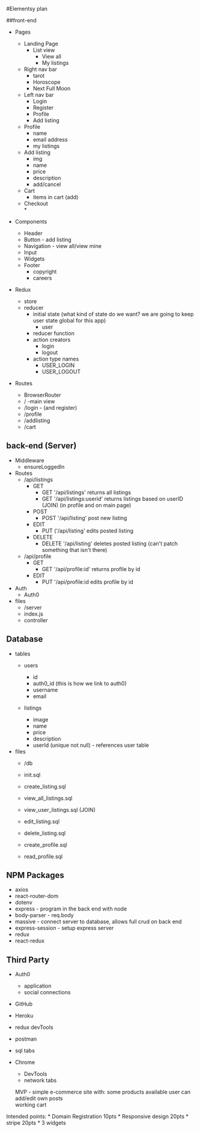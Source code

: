 #Elementsy plan

##front-end

* Pages 
    * Landing Page 
        * List view 
            * View all
            * My listings
    * Right nav bar 
        * tarot
        * Horoscope
        * Next Full Moon  
    * Left nav bar 
        * Login 
        * Register 
        * Profile
        * Add listing
    * Profile 
        * name
        * email address
        * my listings
    * Add listing
        * img
        * name 
        * price
        * description
        * add/cancel
    * Cart  
        * items in cart (add)
    * Checkout  
        * 
    
    

* Components 
    * Header 
    * Button - add listing
    * Navigation - view all/view mine
    * Input
    * Widgets
    * Footer 
        * copyright
        * careers 

* Redux
    * store
    * reducer 
        * initial state (what kind of state do we want? we are going to keep user state global for this app)
            * user
        * reducer function
        * action creators 
            * login
            * logout
        * action type names 
            * USER_LOGIN
            * USER_LOGOUT

* Routes 
    * BrowserRouter
    * / -main view
    * /login - (and register)
    * /profile 
    * /addlisting
    * /cart
  

## back-end (Server)

* Middleware 
    * ensureLoggedIn
* Routes
    * /api/listings
        * GET
            * GET '/api/listings' returns all listings
            * GET '/api/listings:userid' returns listings based on userID (JOIN) (in profile and on main page)
        * POST
            * POST '/api/listing' post new listing
        * EDIT
            * PUT ('/api/listing' edits posted listing
        * DELETE
            * DELETE '/api/listing' deletes posted listing
        (can't patch something that isn't there)
    * /api/profile
        * GET
            * GET '/api/profile:id' returns profile by id
        * EDIT
            * PUT '/api/profile:id edits profile by id
* Auth
    * Auth0
* files
    * /server
    * index.js
    * controller

## Database

* tables
    * users
        * id 
        * auth0_id (this is how we link to auth0)
        * username
        * email

   * listings
        * image
        * name
        * price
        * description
        * userId (unique not null) - references user table
* files
    * /db
     * init.sql
     * create_listing.sql
     * view_all_listings.sql
     * view_user_listings.sql (JOIN)
     * edit_listing.sql 
     * delete_listing.sql
     
     * create_profile.sql
     * read_profile.sql
     


## NPM Packages 

* axios 
* react-router-dom
* dotenv
* express - program in the back end with node
* body-parser - req.body
* massive - connect server to database, allows full crud on back end 
* express-session - setup express server 
* redux
* react-redux


## Third Party

* Auth0
    * application
    * social connections
* GitHub
* Heroku 
* redux devTools
* postman
* sql tabs
* Chrome
    * DevTools
     * network tabs


     MVP - simple e-commerce site with: 
     some products available
     user can add/edit own posts  
     working cart

Intended points: 
    * Domain Registration  10pts
    * Responsive design    20pts
    * stripe               20pts
    * 3 widgets
